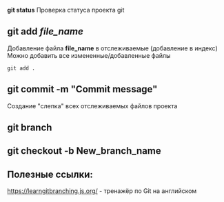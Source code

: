**git status**
Проверка статуса проекта git

## git add *file_name*
Добавление файла **file_name** в отслеживаемые (добавление в индекс)
Можно добавить все измененные/добавленные файлы
```
git add .
```

## git commit -m **"Commit message"**
Создание "слепка" всех отслеживаемых файлов проекта

## git branch

## git checkout -b **New_branch_name**

## Полезные ссылки:

https://learngitbranching.js.org/ - тренажёр по Git на английском
